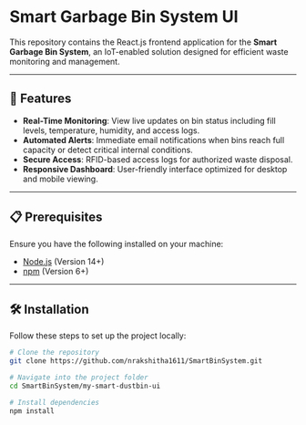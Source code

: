 # Smart Garbage Bin System UI

This repository contains the React.js frontend application for the **Smart Garbage Bin System**, an IoT-enabled solution designed for efficient waste monitoring and management.

---

## 🚀 Features

- **Real-Time Monitoring**: View live updates on bin status including fill levels, temperature, humidity, and access logs.
- **Automated Alerts**: Immediate email notifications when bins reach full capacity or detect critical internal conditions.
- **Secure Access**: RFID-based access logs for authorized waste disposal.
- **Responsive Dashboard**: User-friendly interface optimized for desktop and mobile viewing.

---

## 📋 Prerequisites

Ensure you have the following installed on your machine:

- [Node.js](https://nodejs.org/) (Version 14+)
- [npm](https://www.npmjs.com/) (Version 6+)

---

## 🛠 Installation

Follow these steps to set up the project locally:

```bash
# Clone the repository
git clone https://github.com/nrakshitha1611/SmartBinSystem.git

# Navigate into the project folder
cd SmartBinSystem/my-smart-dustbin-ui

# Install dependencies
npm install
